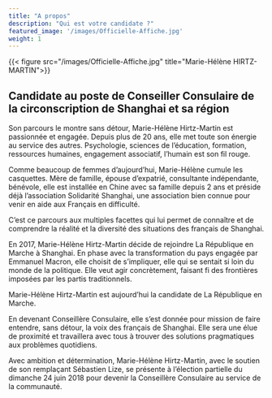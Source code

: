 ```yaml
---
title: "A propos"
description: "Qui est votre candidate ?"
featured_image: '/images/Officielle-Affiche.jpg'
weight: 1
---
```


{{< figure src="/images/Officielle-Affiche.jpg" title="Marie-Hélène HIRTZ-MARTIN">}}
<h2> Candidate au poste de Conseiller Consulaire de la circonscription de Shanghai et sa région </h2>

Son parcours le montre sans détour, Marie-Hélène Hirtz-Martin est passionnée et engagée. Depuis plus de 20 ans, elle met toute son énergie au service des autres. Psychologie, sciences de l’éducation, formation, ressources humaines, engagement associatif, l’humain est son fil rouge.

Comme beaucoup de femmes d’aujourd’hui, Marie-Hélène cumule les casquettes. Mère de famille, épouse d’expatrié, consultante indépendante, bénévole, elle est installée en Chine avec sa famille depuis 2 ans et préside déjà l’association Solidarité Shanghai, une association bien connue pour venir en aide aux Français en difficulté.

C’est ce parcours aux multiples facettes qui lui permet de connaître et de comprendre la réalité et la diversité des situations des français de Shanghai.

En 2017, Marie-Hélène Hirtz-Martin décide de rejoindre La République en Marche à Shanghai. En phase avec la transformation du pays engagée par Emmanuel Macron, elle choisit de s’impliquer, elle qui se sentait si loin du monde de la politique. Elle veut agir concrètement, faisant fi des frontières imposées par les partis traditionnels.

Marie-Hélène Hirtz-Martin est aujourd’hui la candidate de La République en Marche.

En devenant Conseillère Consulaire, elle s’est donnée pour mission de faire entendre, sans détour, la voix des français de Shanghai. Elle sera une élue de proximité et travaillera avec tous à trouver des solutions pragmatiques aux problèmes quotidiens.

Avec ambition et détermination, Marie-Hélène Hirtz-Martin, avec  le soutien de son remplaçant Sébastien Lize, se présente à l’élection partielle du dimanche 24 juin 2018 pour devenir la Conseillère Consulaire au service de la communauté.
